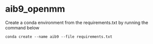 # aib9_openmm

Create a conda environment from the requirements.txt by running the command below
```
conda create --name aib9 --file requirements.txt
```
